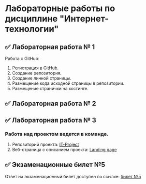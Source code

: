 # Лабораторные работы по дисциплине "Интернет-технологии"
## ✅ Лабораторная работа № 1
Работа с GitHub:
  1. Регистрация в GitHub.
  2. Создание репозитория.
  3. Создание личной страницы.
  4. Размещение кода исходной страницы в репозитории.
  5. Размещение странички на хостинге.
## ✅ Лабораторная работа № 2
## ✅ Лабораторная работа № 3
### Работа над проектом ведется в команде.
  1. Репозиторий проекта: [IT-Project](https://github.com/SarmiAnsim/ITLabs)
  2. Веб-страница с описанием проекта: [Landing page](https://sarmiansim.github.io/ITLabs/)
## ✅ Экзаменационные билет №5
Ответ на экзаменационный билет доступен по ссылке: [билет №5](https://github.com/stankin/inet-2022/wiki/exam05)
